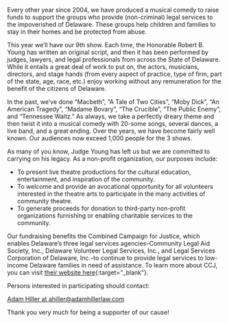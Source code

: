 Every other year since 2004, we have produced a musical comedy to raise funds to support the groups who provide (non-criminal) legal services to the impoverished of Delaware. These groups help children and families to stay in their homes and be protected from abuse.

This year we’ll have our 9th show. Each time, the Honorable Robert B. Young has written an original script, and then it has been performed by judges, lawyers, and legal professionals from across the State of Delaware.  While it entails a great deal of work to put on, the actors, musicians, directors, and stage hands (from every aspect of practice, type of firm, part of the state, age, race, etc.) enjoy working without any remuneration for the benefit of the citizens of Delaware.

In the past, we’ve done “Macbeth”, “A Tale of Two Cities”, “Moby Dick”, “An American Tragedy”, “Madame Bovary”, “The Crucible”, “The Public Enemy”, and “Tennessee Waltz.” As always, we take a perfectly dreary theme and then twist it into a musical comedy with 20-some songs, several dances, a live band, and a great ending. Over the years, we have become fairly well known. Our audiences now exceed 1,000 people for the 3 shows.

As many of you know, Judge Young has left us but we are committed to carrying on his legacy. As a non-profit organization, our purposes include:

* To present live theatre productions for the cultural education, entertainment, and inspiration of the community.
* To welcome and provide an avocational opportunity for all volunteers interested in the theatre arts to participate in the many activities of community theatre.
* To generate proceeds for donation to third-party non-profit organizations furnishing or enabling charitable services to the community.

Our fundraising benefits the Combined Campaign for Justice, which enables Delaware’s three legal services agencies–Community Legal Aid Society, Inc., Delaware Volunteer Legal Services, Inc., and Legal Services Corporation of Delaware, Inc.–to continue to provide legal services to low-income Delaware families in need of assistance. To learn more about CCJ, you can visit [their website here](https://delawareccj.org/){:target="_blank"}.

Persons interested in participating should contact:

[Adam Hiller at ahiller@adamhillerlaw.com](mailto:ahiller@adamhillerlaw.com)

Thank you very much for being a supporter of our cause!
